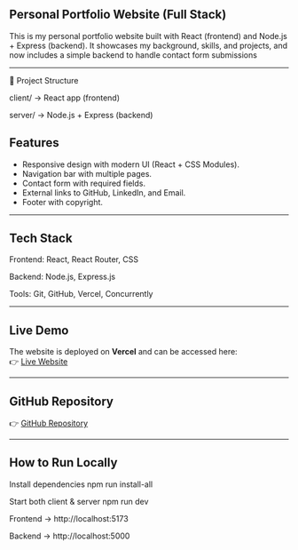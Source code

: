 ## Personal Portfolio Website (Full Stack)

This is my personal portfolio website built with React (frontend) and Node.js + Express (backend).
It showcases my background, skills, and projects, and now includes a simple backend to handle contact form submissions

---

📂 Project Structure  

client/   → React app (frontend)  

server/   → Node.js + Express (backend)

##  Features
- Responsive design with modern UI (React + CSS Modules).
- Navigation bar with multiple pages.
- Contact form with required fields.
- External links to GitHub, LinkedIn, and Email.
- Footer with copyright.

---
 ## Tech Stack

Frontend: React, React Router, CSS

Backend: Node.js, Express.js

Tools: Git, GitHub, Vercel, Concurrently

---

## Live Demo
The website is deployed on **Vercel** and can be accessed here:  
👉 [Live Website](https://my-portfolio-seven-sage-50.vercel.app/)

---

## GitHub Repository
👉 [GitHub Repository](https://github.com/jie-ui/my-portfolio)


---



##  How to Run Locally

Install dependencies
npm run install-all

Start both client & server
npm run dev


Frontend → http://localhost:5173

Backend → http://localhost:5000

